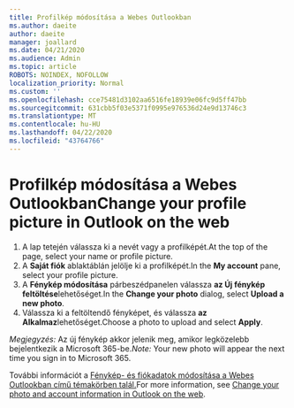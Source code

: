 ```yaml
---
title: Profilkép módosítása a Webes Outlookban
ms.author: daeite
author: daeite
manager: joallard
ms.date: 04/21/2020
ms.audience: Admin
ms.topic: article
ROBOTS: NOINDEX, NOFOLLOW
localization_priority: Normal
ms.custom: ''
ms.openlocfilehash: cce75481d3102aa6516fe18939e06fc9d5ff47bb
ms.sourcegitcommit: 631cbb5f03e5371f0995e976536d24e9d13746c3
ms.translationtype: MT
ms.contentlocale: hu-HU
ms.lasthandoff: 04/22/2020
ms.locfileid: "43764766"
---
```

# <a name="change-your-profile-picture-in-outlook-on-the-web"></a><span data-ttu-id="cd29d-102">Profilkép módosítása a Webes Outlookban</span><span class="sxs-lookup"><span data-stu-id="cd29d-102">Change your profile picture in Outlook on the web</span></span>

1. <span data-ttu-id="cd29d-103">A lap tetején válassza ki a nevét vagy a profilképét.</span><span class="sxs-lookup"><span data-stu-id="cd29d-103">At the top of the page, select your name or profile picture.</span></span>
1. <span data-ttu-id="cd29d-104">A **Saját fiók** ablaktáblán jelölje ki a profilképét.</span><span class="sxs-lookup"><span data-stu-id="cd29d-104">In the **My account** pane, select your profile picture.</span></span>
1. <span data-ttu-id="cd29d-105">A **Fénykép módosítása** párbeszédpanelen válassza **az Új fénykép feltöltése**lehetőséget.</span><span class="sxs-lookup"><span data-stu-id="cd29d-105">In the **Change your photo** dialog, select **Upload a new photo**.</span></span>
1. <span data-ttu-id="cd29d-106">Válassza ki a feltöltendő fényképet, és válassza **az Alkalmaz**lehetőséget.</span><span class="sxs-lookup"><span data-stu-id="cd29d-106">Choose a photo to upload and select **Apply**.</span></span>

<span data-ttu-id="cd29d-107">*Megjegyzés:* Az új fénykép akkor jelenik meg, amikor legközelebb bejelentkezik a Microsoft 365-be.</span><span class="sxs-lookup"><span data-stu-id="cd29d-107">*Note:* Your new photo will appear the next time you sign in to Microsoft 365.</span></span>

<span data-ttu-id="cd29d-108">További információt a [Fénykép- és fiókadatok módosítása a Webes Outlookban című témakörben talál.](https://support.office.com/article/b2dbb289-851d-4bed-93c3-3e136f5659ec)</span><span class="sxs-lookup"><span data-stu-id="cd29d-108">For more information, see [Change your photo and account information in Outlook on the web](https://support.office.com/article/b2dbb289-851d-4bed-93c3-3e136f5659ec).</span></span>